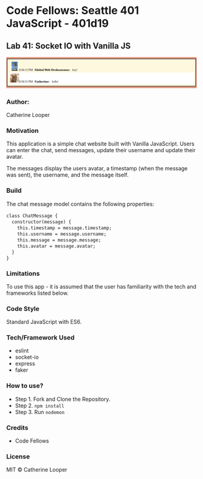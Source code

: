 # Code Fellows: Seattle 401 JavaScript - 401d19

## Lab 41: Socket IO with Vanilla JS

![Simple Chat Overview](./public/img/chat-overview.png)

### Author: 
Catherine Looper

### Motivation

This application is a simple chat website built with Vanilla JavaScript. Users can enter the chat, send messages, update their username and update their avatar.

The messages display the users avatar, a timestamp (when the message was sent), the username, and the message itself.

### Build

The chat message model contains the following properties: 

```
class ChatMessage {
  constructor(message) {
    this.timestamp = message.timestamp;
    this.username = message.username;
    this.message = message.message;
    this.avatar = message.avatar;
  }
}

```

### Limitations

To use this app - it is assumed that the user has familiarity with the tech and frameworks listed below.

### Code Style

Standard JavaScript with ES6.

### Tech/Framework Used

* eslint
* socket-io
* express
* faker

### How to use?

* Step 1. Fork and Clone the Repository.
* Step 2. `npm install`
* Step 3. Run `nodemon` 

### Credits

* Code Fellows

### License

MIT © Catherine Looper

